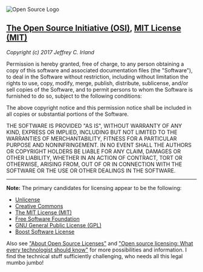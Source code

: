<!--
Maintainer:   jeffskinnerbox@yahoo.com / www.jeffskinnerbox.me
Version:      0.4.0
-->

![Open Source Logo][logo]

## [The Open Source Initiative (OSI)][osl], [MIT License (MIT)][mit]

*Copyright (c) 2017 Jeffrey C. Irland*

Permission is hereby granted, free of charge, to any person obtaining a copy of
this software and associated documentation files (the "Software"), to deal in
the Software without restriction, including without limitation the rights to
use, copy, modify, merge, publish, distribute, sublicense, and/or sell copies
of the Software, and to permit persons to whom the Software is furnished to do so,
subject to the following conditions:

The above copyright notice and this permission notice shall be included in all
copies or substantial portions of the Software.

THE SOFTWARE IS PROVIDED "AS IS", WITHOUT WARRANTY OF ANY KIND, EXPRESS OR IMPLIED,
INCLUDING BUT NOT LIMITED TO THE WARRANTIES OF MERCHANTABILITY, FITNESS FOR A
PARTICULAR PURPOSE AND NONINFRINGEMENT. IN NO EVENT SHALL THE AUTHORS OR COPYRIGHT
HOLDERS BE LIABLE FOR ANY CLAIM, DAMAGES OR OTHER LIABILITY, WHETHER IN AN ACTION
OF CONTRACT, TORT OR OTHERWISE, ARISING FROM, OUT OF OR IN CONNECTION WITH THE
SOFTWARE OR THE USE OR OTHER DEALINGS IN THE SOFTWARE.

---

**Note:** The primary candidates for licensing appear to be the following:

* [Unlicense][un]
* [Creative Commons][cc]
* [The MIT License (MIT)][mit]
* [Free Software Foundation][fsf]
* [GNU General Public License (GPL)][gpl]
* [Boost Software License][boost]

Also see ["About Open Source Licenses"][osl]
and ["Open source licensing: What every technologist should know"][01]
for more possibilities and information.
I find the technical stuff sufficiently challenging,
who needs all this legal mumbo jumbo!



[01]:https://opensource.com/article/17/9/open-source-licensing
[un]:http://unlicense.org/
[cc]:http://creativecommons.org/
[mit]:http://opensource.org/licenses/MIT
[fsf]:http://www.fsf.org/
[gpl]:http://www.gnu.org/licenses/gpl.html
[osl]:http://opensource.org/licenses
[logo]:http://opensource.org/trademarks/opensource/OSI-logo-100x117.png
[boost]:http://dlib.net/license.html
